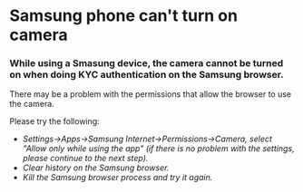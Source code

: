 # Samsung phone can't turn on camera

### While using a Smasung device, the camera cannot be turned on when doing KYC authentication on the Samsung browser.

There may be a problem with the permissions that allow the browser to use the camera.

Please try the following:

* _Settings->Apps->Samsung Internet->Permissions->Camera, select "Allow only while using the app" (if there is no problem with the settings, please continue to the next step)._
* _Clear history on the Samsung browser._
* _Kill the Samsung browser process and try it again._
